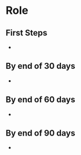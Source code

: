 # Role

## First Steps
- 

## By end of 30 days
- 

## By end of 60 days
-

## By end of 90 days
- 
